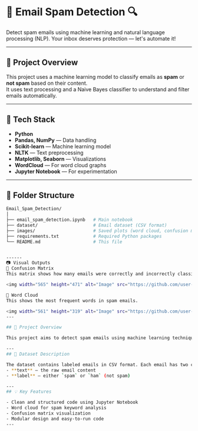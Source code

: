 # 📧 Email Spam Detection 🔍  
Detect spam emails using machine learning and natural language processing (NLP). Your inbox deserves protection — let's automate it!

---

## 🚀 Project Overview

This project uses a machine learning model to classify emails as **spam** or **not spam** based on their content.  
It uses text processing and a Naive Bayes classifier to understand and filter emails automatically.

---

## 🧠 Tech Stack

- **Python**
- **Pandas, NumPy** — Data handling
- **Scikit-learn** — Machine learning model
- **NLTK** — Text preprocessing
- **Matplotlib, Seaborn** — Visualizations
- **WordCloud** — For word cloud graphs
- **Jupyter Notebook** — For experimentation

---

## 📂 Folder Structure

```bash
Email_Spam_Detection/
│
├── email_spam_detection.ipynb   # Main notebook
├── dataset/                     # Email dataset (CSV format)
├── images/                      # Saved plots (word cloud, confusion matrix)
├── requirements.txt             # Required Python packages
└── README.md                    # This file


------
📷 Visual Outputs
🔹 Confusion Matrix
This matrix shows how many emails were correctly and incorrectly classified.

<img width="565" height="471" alt="Image" src="https://github.com/user-attachments/assets/c6d53e4b-bc75-48db-8748-439a726bf086" />

🔹 Word Cloud
This shows the most frequent words in spam emails.

<img width="561" height="319" alt="Image" src="https://github.com/user-attachments/assets/e0851670-98ab-47b0-bdad-7d93a4c5331c" />
---

## 🚀 Project Overview

This project aims to detect spam emails using machine learning techniques. By analyzing the textual content of emails, the model classifies them as either "Spam" or "Not Spam". It includes preprocessing steps, feature extraction (TF-IDF), model training, evaluation, and visualization.

---
## 📂 Dataset Description

The dataset contains labeled emails in CSV format. Each email has two columns:
- **text** – the raw email content
- **label** – either `spam` or `ham` (not spam)

---
## 💡 Key Features

- Clean and structured code using Jupyter Notebook
- Word cloud for spam keyword analysis
- Confusion matrix visualization
- Modular design and easy-to-run code
---

